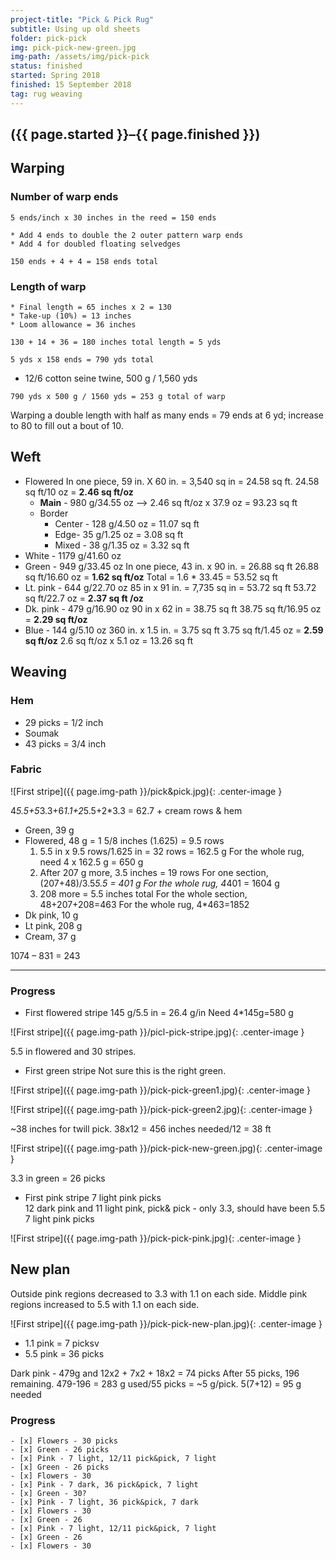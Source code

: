 ```yaml
---
project-title: "Pick & Pick Rug"
subtitle: Using up old sheets
folder: pick-pick
img: pick-pick-new-green.jpg
img-path: /assets/img/pick-pick
status: finished
started: Spring 2018
finished: 15 September 2018
tag: rug weaving
---
```

<h2 class="center">({{ page.started }}–{{ page.finished }})</h2>

## Warping

### Number of warp ends

`5 ends/inch x 30 inches in the reed = 150 ends`

	* Add 4 ends to double the 2 outer pattern warp ends
	* Add 4 for doubled floating selvedges

`150 ends + 4 + 4 = 158 ends total`

### Length of warp
	* Final length = 65 inches x 2 = 130
	* Take-up (10%) = 13 inches
	* Loom allowance = 36 inches

`130 + 14 + 36 = 180 inches total length = 5 yds`

`5 yds x 158 ends = 790 yds total`

* 12/6 cotton seine twine, 500 g / 1,560 yds

`790 yds x 500 g / 1560 yds = 253 g total of warp`

Warping a double length with half as many ends = 79 ends at 6 yd; increase to 80 to fill out a bout of 10.

## Weft
* Flowered
In one piece, 59 in. X 60 in. = 3,540 sq in = 24.58 sq ft. 
	24.58 sq ft/10 oz = **2.46 sq ft/oz**
	* **Main** - 980 g/34.55 oz ––> 2.46 sq ft/oz x 37.9 oz = 93.23 sq ft
	* Border
		* Center - 128 g/4.50 oz = 11.07 sq ft
		* Edge- 35 g/1.25 oz = 3.08 sq ft
		* Mixed - 38 g/1.35 oz = 3.32 sq ft
* White - 1179 g/41.60 oz
* Green - 949 g/33.45 oz
	In one piece, 43 in. x 90 in. = 26.88 sq ft
	26.88 sq ft/16.60 oz = **1.62 sq ft/oz**
	Total = 1.6 * 33.45 = 53.52 sq ft
* Lt. pink - 644 g/22.70 oz
	85 in x 91 in. = 7,735 sq in = 53.72 sq ft
	53.72 sq ft/22.7 oz = **2.37 sq ft /oz** 
* Dk. pink - 479 g/16.90 oz 
	90 in x 62 in = 38.75 sq ft
	38.75 sq ft/16.95 oz = **2.29 sq ft/oz**
* Blue - 144 g/5.10 oz
	360 in. x 1.5 in. = 3.75 sq ft
	3.75 sq ft/1.45 oz = **2.59 sq ft/oz**
	2.6 sq ft/oz x 5.1 oz = 13.26 sq ft

## Weaving

### Hem

* 29 picks = 1/2 inch
* Soumak
* 43 picks = 3/4 inch

### Fabric
![First stripe]({{ page.img-path }}/pick&pick.jpg){: .center-image }

4*5.5+5*3.3+6*1.1+2*5.5+2*3.3 = 62.7 + cream rows & hem

* Green, 39 g
* Flowered, 48 g = 1 5/8 inches (1.625) = 9.5 rows
	1. 5.5 in x 9.5 rows/1.625 in = 32 rows = 162.5 g
	For the whole rug, need 4 x 162.5 g = 650 g
	2. After 207 g more, 3.5 inches = 19 rows
	For one section, (207+48)/3.5*5.5 = 401 g
	For the whole rug, 4*401 = 1604 g
	3. 208 more = 5.5 inches total
	For the whole section, 48+207+208=463
	For the whole rug, 4*463=1852
* Dk pink, 10 g
* Lt pink, 208 g
* Cream, 37 g

1074 – 831 = 243

---

### Progress

* First flowered stripe
145 g/5.5 in = 26.4 g/in
Need 4*145g=580 g

![First stripe]({{ page.img-path }}/picl-pick-stripe.jpg){: .center-image }

5.5 in flowered and 30 stripes.

* First green stripe
Not sure this is the right green.

![First stripe]({{ page.img-path }}/pick-pick-green1.jpg){: .center-image }

![First stripe]({{ page.img-path }}/pick-pick-green2.jpg){: .center-image }

~38 inches for twill pick. 38x12 = 456 inches needed/12 = 38 ft

![First stripe]({{ page.img-path }}/pick-pick-new-green.jpg){: .center-image }

3.3 in green = 26 picks

* First pink stripe
7 light pink picks  
12 dark pink and 11 light pink, pick& pick - only 3.3, should have been 5.5
7 light pink picks

![First stripe]({{ page.img-path }}/pick-pick-pink.jpg){: .center-image }

## New plan
Outside pink regions decreased to 3.3 with 1.1 on each side. Middle pink regions increased to 5.5 with 1.1 on each side.


![First stripe]({{ page.img-path }}/pick-pick-new-plan.jpg){: .center-image }

* 1.1 pink = 7 picksv 
* 5.5 pink = 36 picks

Dark pink - 479g and 
12x2 + 7x2 + 18x2 = 74 picks
After 55 picks, 196 remaining. 479-196 = 283 g used/55 picks = ~5 g/pick.
5(7+12) = 95 g needed

### Progress
	- [x] Flowers - 30 picks
	- [x] Green - 26 picks
	- [x] Pink - 7 light, 12/11 pick&pick, 7 light
	- [x] Green - 26 picks
	- [x] Flowers - 30
	- [x] Pink - 7 dark, 36 pick&pick, 7 light
	- [x] Green - 30?
	- [x] Pink - 7 light, 36 pick&pick, 7 dark
	- [x] Flowers - 30
	- [x] Green - 26
	- [x] Pink - 7 light, 12/11 pick&pick, 7 light
	- [x] Green - 26
	- [x] Flowers - 30
